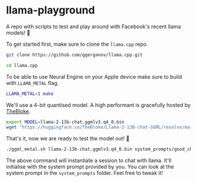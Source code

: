 # llama-playground
A repo with scripts to test and play around with Facebook's recent llama models! 🤗

To get started first, make sure to clone the `llama.cpp` repo.
```bash
git clone https://github.com/ggerganov/llama.cpp.git

cd llama.cpp
```

To be able to use Neural Engine on your Apple device make sure to build with `LLAMA_METAL` flag.

```bash
LLAMA_METAL=1 make
```

We'll use a 4-bit quantised model. A high performant is gracefully hosted by [TheBloke](https://huggingface.co/TheBloke).

```bash
export MODEL=llama-2-13b-chat.ggmlv3.q4_0.bin
wget "https://huggingface.co/TheBloke/Llama-2-13B-chat-GGML/resolve/main/${MODEL}"
```

That's it, now we are ready to test the model out! 🚀

```bash
./ggml_metal.sh llama-2-13b-chat.ggmlv3.q4_0.bin system_prompts/good_chatbot.txt Hey!
```

The above command will instantiate a session to chat with llama. It'll initialise with the system prompt provided by you. You can look at the system prompt in the `system_prompts` folder. Feel free to tweak it!
